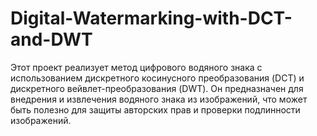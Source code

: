 # Digital-Watermarking-with-DCT-and-DWT
Этот проект реализует метод цифрового водяного знака с использованием дискретного косинусного преобразования (DCT) и дискретного вейвлет-преобразования (DWT). Он предназначен для внедрения и извлечения водяного знака из изображений, что может быть полезно для защиты авторских прав и проверки подлинности изображений.
